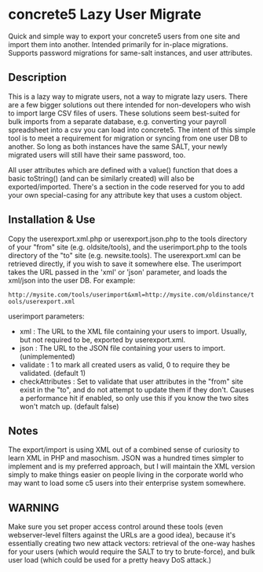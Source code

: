 concrete5 Lazy User Migrate
=========================

Quick and simple way to export your concrete5 users from one site and import them into another. Intended primarily for in-place migrations. Supports password migrations for same-salt instances, and user attributes.

Description
-----------
This is a lazy way to migrate users, not a way to migrate lazy users. There are a few bigger solutions out there intended for non-developers who wish to import large CSV files of users. These solutions seem best-suited for bulk imports from a separate database, e.g. converting your payroll spreadsheet into a csv you can load into concrete5. The intent of this simple tool is to meet a requirement for migration or syncing from one user DB to another. So long as both instances have the same SALT, your newly migrated users will still have their same password, too.

All user attributes which are defined with a value() function that does a basic toString() (and can be similarly created) will also be exported/imported. There's a section in the code reserved for you to add your own special-casing for any attribute key that uses a custom object.

Installation & Use
------------------
Copy the userexport.xml.php or userexport.json.php to the tools directory of your "from" site (e.g. oldsite/tools), and the userimport.php to the tools directory of the "to" site (e.g. newsite.tools). The userexport.xml can be retrieved directly, if you wish to save it somewhere else. The userimport takes the URL passed in the 'xml' or 'json' parameter, and loads the xml/json into the user DB. For example:

`http://mysite.com/tools/userimport&xml=http://mysite.com/oldinstance/tools/userexport.xml`

userimport parameters:
* xml : The URL to the XML file containing your users to import. Usually, but not required to be, exported by userexport.xml.
* json : The URL to the JSON file containing your users to import. (unimplemented)
* validate : 1 to mark all created users as valid, 0 to require they be validated. (default 1)
* checkAttributes : Set to validate that user attributes in the "from" site exist in the "to", and do not attempt to update them if they don't. Causes a performance hit if enabled, so only use this if you know the two sites won't match up. (default false)

Notes
-----
The export/import is using XML out of a combined sense of curiosity to learn XML in PHP and masochism. JSON was a hundred times simpler to implement and is my preferred approach, but I will maintain the XML version simply to make things easier on people living in the corporate world who may want to load some c5 users into their enterprise system somewhere.

WARNING
-------
Make sure you set proper access control around these tools (even webserver-level filters against the URLs are a good idea), because it's essentially creating two new attack vectors: retrieval of the one-way hashes for your users (which would require the SALT to try to brute-force), and bulk user load (which could be used for a pretty heavy DoS attack.)

